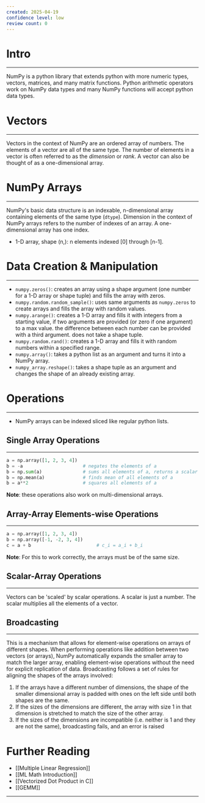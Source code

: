 ```yaml
---
created: 2025-04-19
confidence level: low
review count: 0
---
```

# Intro
---
NumPy is a python library that extends python with more numeric types, vectors, matrices, and many matrix functions. Python arithmetic operators work on NumPy data types and many NumPy functions will accept python data types.

# Vectors
---
Vectors in the context of NumPy are an ordered array of numbers. The elements of a vector are all of the same type. The number of elements in a vector is often referred to as the _dimension_ or _rank_. A vector can also be thought of as a one-dimensional array.

# NumPy Arrays
---
NumPy's basic data structure is an indexable, n-dimensional array containing elements of the same type (`dtype`). Dimension in the context of NumPy arrays refers to the number of indexes of an array. A one-dimensional array has one index.
+ 1-D array, shape (n,): n elements indexed \[0] through \[n-1].

# Data Creation & Manipulation
---
+ `numpy.zeros()`: creates an array using a shape argument (one number for a 1-D array or shape tuple) and fills the array with zeros.
+ `numpy.random.random_sample()`: uses same arguments as `numpy.zeros` to create arrays and fills the array with random values.
+ `numpy.arange()`: creates a 1-D array and fills it with integers from a starting value, if two arguments are provided (or zero if one argument) to a max value. the difference between each number can be provided with a third argument. does not take a shape tuple.
+ `numpy.random.rand()`: creates a 1-D array and fills it with random numbers within a specified range.
+ `numpy.array()`: takes a python list as an argument and turns it into a NumPy array.
+ `numpy_array.reshape()`: takes a shape tuple as an argument and changes the shape of an already existing array.

# Operations
---
+ NumPy arrays can be indexed sliced like regular python lists.

## Single Array Operations
---
```python
a = np.array([1, 2, 3, 4])
b = -a                      # negates the elements of a
b = np.sum(a)               # sums all elements of a, returns a scalar 
b = np.mean(a)              # finds mean of all elements of a
b = a**2                    # squares all elements of a
```
**Note**: these operations also work on multi-dimensional arrays.

## Array-Array Elements-wise Operations
---
```python
a = np.array([1, 2, 3, 4])
b = np.array([-1, -2, 3, 4])
c = a + b                        # c_i = a_i + b_i
```
**Note**: For this to work correctly, the arrays must be of the same size.

## Scalar-Array Operations
---
Vectors can be 'scaled' by scalar operations. A scalar is just a number. The scalar multiplies all the elements of a vector.

## Broadcasting
---
This is a mechanism that allows for element-wise operations on arrays of different shapes. When performing operations like addition between two vectors (or arrays), NumPy automatically expands the smaller array to match the larger array, enabling element-wise operations without the need for explicit replication of data. Broadcasting follows a set of rules for aligning the shapes of the arrays involved:
1. If the arrays have a different number of dimensions, the shape of the smaller dimensional array is padded with ones on the left side until both shapes are the same.
2. If the sizes of the dimensions are different, the array with size 1 in that dimension is stretched to match the size of the other array.
3. If the sizes of the dimensions are incompatible (i.e. neither is 1 and they are not the same), broadcasting fails, and an error is raised

# Further Reading
- [[Multiple Linear Regression]]
- [[ML Math Introduction]]
- [[Vectorized Dot Product in C]]
- [[GEMM]]
---